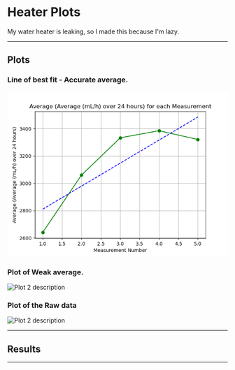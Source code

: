 # Heater Plots

My water heater is leaking, so I made this because I'm lazy.

---

## Plots

### Line of best fit - Accurate average.
![Plot 1 description](./plots/average_average_mL_h_over_24_hours_plot.png)

### Plot of Weak average.
![Plot 2 description](./plots/average_mL_day_plot.jpg)

### Plot of the Raw data
![Plot 2 description](./plots/line_plot.jpg)

---

## Results

<!-- INSERT_TABLE_HERE -->

---